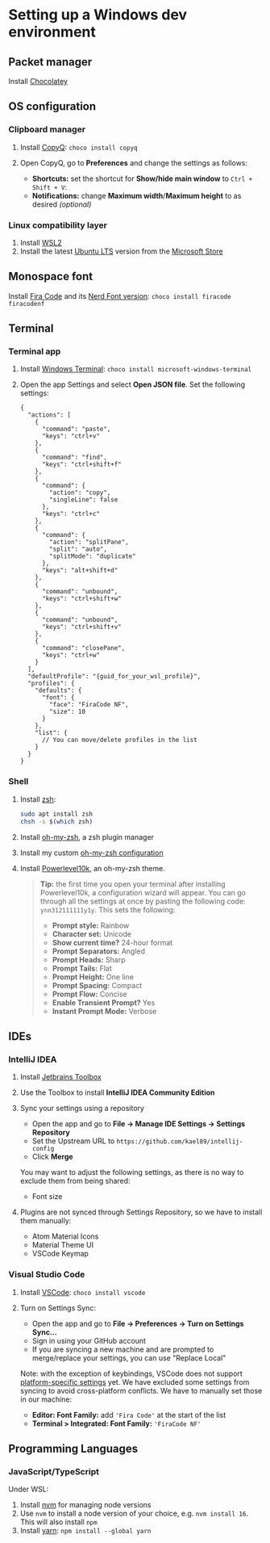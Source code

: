 # Setting up a Windows dev environment

## Packet manager

Install [Chocolatey](https://docs.chocolatey.org/en-us/choco/setup#installing-chocolatey)

## OS configuration

### Clipboard manager

1. Install [CopyQ](https://copyq.readthedocs.io/en/latest/): `choco install copyq`
2. Open CopyQ, go to **Preferences** and change the settings as follows:

   - **Shortcuts:** set the shortcut for **Show/hide main window** to `Ctrl + Shift + V`:
   - **Notifications:** change **Maximum width**/**Maximum height** to as desired _(optional)_

### Linux compatibility layer

1. Install [WSL2](https://docs.microsoft.com/en-us/windows/wsl/install)
2. Install the latest [Ubuntu LTS](https://wiki.ubuntu.com/Releases) version from the [Microsoft Store](https://www.microsoft.com/en-au/p/ubuntu-20044-lts/9mttcl66cpxj#activetab=pivot:overviewtab)

## Monospace font

Install [Fira Code](https://github.com/tonsky/FiraCode) and its [Nerd Font version](https://github.com/ryanoasis/nerd-fonts/tree/master/patched-fonts/FiraCode): `choco install firacode firacodenf`

## Terminal

### Terminal app

1. Install [Windows Terminal](https://docs.microsoft.com/en-us/windows/terminal/): `choco install microsoft-windows-terminal`
2. Open the app Settings and select **Open JSON file**. Set the following settings:

   ```jsonc
   {
     "actions": [
       {
         "command": "paste",
         "keys": "ctrl+v"
       },
       {
         "command": "find",
         "keys": "ctrl+shift+f"
       },
       {
         "command": {
           "action": "copy",
           "singleLine": false
         },
         "keys": "ctrl+c"
       },
       {
         "command": {
           "action": "splitPane",
           "split": "auto",
           "splitMode": "duplicate"
         },
         "keys": "alt+shift+d"
       },
       {
         "command": "unbound",
         "keys": "ctrl+shift+w"
       },
       {
         "command": "unbound",
         "keys": "ctrl+shift+v"
       },
       {
         "command": "closePane",
         "keys": "ctrl+w"
       }
     ],
     "defaultProfile": "{guid_for_your_wsl_profile}",
     "profiles": {
       "defaults": {
         "font": {
           "face": "FiraCode NF",
           "size": 10
         }
       },
       "list": {
         // You can move/delete profiles in the list
       }
     }
   }
   ```

### Shell

1. Install [zsh](https://www.zsh.org/):

   ```bash
   sudo apt install zsh
   chsh -s $(which zsh)
   ```

2. Install [oh-my-zsh](https://github.com/ohmyzsh/ohmyzsh#basic-installation), a zsh plugin manager
3. Install my custom [oh-my-zsh configuration](https://github.com/kael89/ohmyzsh-config#setup)
4. Install [Powerlevel10k](https://github.com/romkatv/powerlevel10k#oh-my-zsh), an oh-my-zsh theme.

   > **Tip:** the first time you open your terminal after installing Powerlevel10k, a configuration wizard will appear. You can go through all the settings at once by pasting the following code: `ynn312111111y1y`. This sets the following:
   >
   > - **Prompt style:** Rainbow
   > - **Character set:** Unicode
   > - **Show current time?** 24-hour format
   > - **Prompt Separators:** Angled
   > - **Prompt Heads:** Sharp
   > - **Prompt Tails:** Flat
   > - **Prompt Height:** One line
   > - **Prompt Spacing:** Compact
   > - **Prompt Flow:** Concise
   > - **Enable Transient Prompt?** Yes
   > - **Instant Prompt Mode:** Verbose

## IDEs

### IntelliJ IDEA

1. Install [Jetbrains Toolbox](https://www.jetbrains.com/help/idea/installation-guide.html#233c6a64)
2. Use the Toolbox to install **IntelliJ IDEA Community Edition**
3. Sync your settings using a repository

   - Open the app and go to **File -> Manage IDE Settings -> Settings Repository**
   - Set the Upstream URL to `https://github.com/kael89/intellij-config`
   - Click **Merge**

   You may want to adjust the following settings, as there is no way to exclude them from being shared:

   - Font size

4. Plugins are not synced through Settings Repository, so we have to install them manually:

   - Atom Material Icons
   - Material Theme UI
   - VSCode Keymap

### Visual Studio Code

1. Install [VSCode](https://code.visualstudio.com/): `choco install vscode`
2. Turn on Settings Sync:

   - Open the app and go to **File -> Preferences -> Turn on Settings Sync...**
   - Sign in using your GitHub account
   - If you are syncing a new machine and are prompted to merge/replace your settings, you can use "Replace Local"

   Note: with the exception of keybindings, VSCode does not support [platform-specific settings](https://github.com/microsoft/vscode/issues/5595) yet. We have excluded some settings from syncing to avoid cross-platform conflicts. We have to manually set those in our machine:

   - **Editor: Font Family:** add `'Fira Code'` at the start of the list
   - **Terminal > Integrated: Font Family:** `'FiraCode NF'`

## Programming Languages

### JavaScript/TypeScript

Under WSL:

1. Install [nvm](https://github.com/nvm-sh/nvm#installing-and-updating) for managing node versions
2. Use `nvm` to install a node version of your choice, e.g. `nvm install 16`. This will also install `npm`
3. Install [yarn](https://classic.yarnpkg.com/lang/en/docs/install/#mac-stable): `npm install --global yarn`
